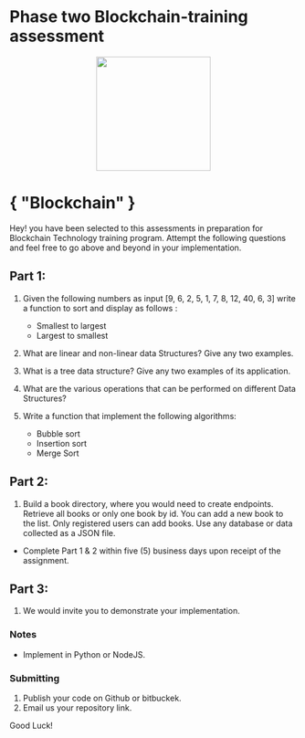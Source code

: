 # Phase two Blockchain-training assessment

<p align="center">
  <img src="https://static.wixstatic.com/media/3ba736_be1f7ac0f8bf4e049a5fb6616b18d827~mv2_d_1937_1405_s_2.png/v1/fill/w_220,h_140,al_c,q_85,usm_0.66_1.00_0.01/Regov%20Technologies%202%20PNG_edited.webp" width="200">
</p>

# { "Blockchain" }

Hey! you have been selected to this assessments in preparation for Blockchain Technology training program. Attempt the following questions and feel free to go above and beyond in your implementation.

## Part 1:
1. Given the following numbers as input [9, 6, 2, 5, 1, 7, 8, 12, 40, 6, 3] write a function to sort and display as follows :
    - Smallest to largest
    - Largest to smallest

2. What are linear and non-linear data Structures? Give any two examples.

3. What is a tree data structure? Give any two examples of its application.

4. What are the various operations that can be performed on different Data Structures? 

5. Write a function that implement the following algorithms:
    - Bubble sort
    - Insertion sort
    - Merge Sort

 ## Part 2:
1. Build a book directory, where you would need to create endpoints. Retrieve all books or only one book by id. You can add a new book to the list. Only registered users can add books. Use any database or data collected as a JSON file.

  - Complete Part 1 & 2 within five (5) business days upon receipt of the assignment.
 ## Part 3:
 
1. We would invite you to demonstrate your implementation.

 ### Notes
  - Implement in Python or NodeJS. 
### Submitting

1. Publish your code on Github or bitbuckek.
3. Email us your repository link.


Good Luck!
